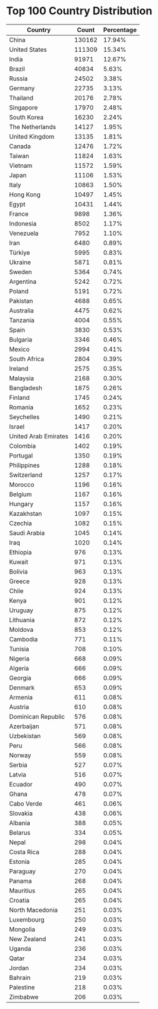# Top 100 Country Distribution
| Country | Count | Percentage |
|----|----|----|
| China | 130162 | 17.94% |
| United States | 111309 | 15.34% |
| India | 91971 | 12.67% |
| Brazil | 40834 | 5.63% |
| Russia | 24502 | 3.38% |
| Germany | 22735 | 3.13% |
| Thailand | 20176 | 2.78% |
| Singapore | 17970 | 2.48% |
| South Korea | 16230 | 2.24% |
| The Netherlands | 14127 | 1.95% |
| United Kingdom | 13135 | 1.81% |
| Canada | 12476 | 1.72% |
| Taiwan | 11824 | 1.63% |
| Vietnam | 11572 | 1.59% |
| Japan | 11106 | 1.53% |
| Italy | 10863 | 1.50% |
| Hong Kong | 10497 | 1.45% |
| Egypt | 10431 | 1.44% |
| France | 9898 | 1.36% |
| Indonesia | 8502 | 1.17% |
| Venezuela | 7952 | 1.10% |
| Iran | 6480 | 0.89% |
| Türkiye | 5995 | 0.83% |
| Ukraine | 5871 | 0.81% |
| Sweden | 5364 | 0.74% |
| Argentina | 5242 | 0.72% |
| Poland | 5191 | 0.72% |
| Pakistan | 4688 | 0.65% |
| Australia | 4475 | 0.62% |
| Tanzania | 4004 | 0.55% |
| Spain | 3830 | 0.53% |
| Bulgaria | 3346 | 0.46% |
| Mexico | 2994 | 0.41% |
| South Africa | 2804 | 0.39% |
| Ireland | 2575 | 0.35% |
| Malaysia | 2168 | 0.30% |
| Bangladesh | 1875 | 0.26% |
| Finland | 1745 | 0.24% |
| Romania | 1652 | 0.23% |
| Seychelles | 1490 | 0.21% |
| Israel | 1417 | 0.20% |
| United Arab Emirates | 1416 | 0.20% |
| Colombia | 1402 | 0.19% |
| Portugal | 1350 | 0.19% |
| Philippines | 1288 | 0.18% |
| Switzerland | 1257 | 0.17% |
| Morocco | 1196 | 0.16% |
| Belgium | 1167 | 0.16% |
| Hungary | 1157 | 0.16% |
| Kazakhstan | 1097 | 0.15% |
| Czechia | 1082 | 0.15% |
| Saudi Arabia | 1045 | 0.14% |
| Iraq | 1020 | 0.14% |
| Ethiopia | 976 | 0.13% |
| Kuwait | 971 | 0.13% |
| Bolivia | 963 | 0.13% |
| Greece | 928 | 0.13% |
| Chile | 924 | 0.13% |
| Kenya | 901 | 0.12% |
| Uruguay | 875 | 0.12% |
| Lithuania | 872 | 0.12% |
| Moldova | 853 | 0.12% |
| Cambodia | 771 | 0.11% |
| Tunisia | 708 | 0.10% |
| Nigeria | 668 | 0.09% |
| Algeria | 666 | 0.09% |
| Georgia | 666 | 0.09% |
| Denmark | 653 | 0.09% |
| Armenia | 611 | 0.08% |
| Austria | 610 | 0.08% |
| Dominican Republic | 576 | 0.08% |
| Azerbaijan | 571 | 0.08% |
| Uzbekistan | 569 | 0.08% |
| Peru | 566 | 0.08% |
| Norway | 559 | 0.08% |
| Serbia | 527 | 0.07% |
| Latvia | 516 | 0.07% |
| Ecuador | 490 | 0.07% |
| Ghana | 478 | 0.07% |
| Cabo Verde | 461 | 0.06% |
| Slovakia | 438 | 0.06% |
| Albania | 388 | 0.05% |
| Belarus | 334 | 0.05% |
| Nepal | 298 | 0.04% |
| Costa Rica | 288 | 0.04% |
| Estonia | 285 | 0.04% |
| Paraguay | 270 | 0.04% |
| Panama | 268 | 0.04% |
| Mauritius | 265 | 0.04% |
| Croatia | 265 | 0.04% |
| North Macedonia | 251 | 0.03% |
| Luxembourg | 250 | 0.03% |
| Mongolia | 249 | 0.03% |
| New Zealand | 241 | 0.03% |
| Uganda | 236 | 0.03% |
| Qatar | 234 | 0.03% |
| Jordan | 234 | 0.03% |
| Bahrain | 219 | 0.03% |
| Palestine | 218 | 0.03% |
| Zimbabwe | 206 | 0.03% |
